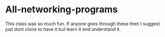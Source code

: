 # All-networking-programs

This class was so much fun. If anyone goes through these then I suggest just dont clone to have it but learn it and understand it. 
